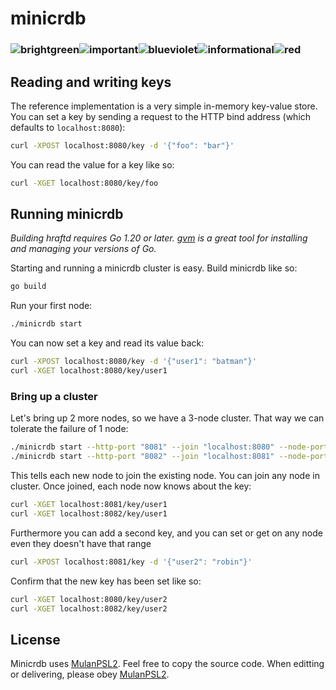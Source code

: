 # minicrdb

### ![brightgreen](https://img.shields.io/badge/-raft-brightgreen)![important](https://img.shields.io/badge/-all_platform-important)![blueviolet](https://img.shields.io/badge/-based_on_pebble-blueviolet)![informational](https://img.shields.io/badge/-MuLan_Lisense-informational)![red](https://img.shields.io/badge/-English-red)



## Reading and writing keys

The reference implementation is a very simple in-memory key-value store. You can set a key by sending a request to the HTTP bind address (which defaults to `localhost:8080`):

```bash
curl -XPOST localhost:8080/key -d '{"foo": "bar"}'
```

You can read the value for a key like so:

```bash
curl -XGET localhost:8080/key/foo
```

## Running minicrdb

*Building hraftd requires Go 1.20 or later. [gvm](https://github.com/moovweb/gvm) is a great tool for installing and managing your versions of Go.*

Starting and running a minicrdb cluster is easy. 
Build minicrdb like so:

```bash
go build
```

Run your first node:

```bash
./minicrdb start
```

You can now set a key and read its value back:

```bash
curl -XPOST localhost:8080/key -d '{"user1": "batman"}'
curl -XGET localhost:8080/key/user1
```

### Bring up a cluster

Let's bring up 2 more nodes, so we have a 3-node cluster. That way we can tolerate the failure of 1 node:

```bash
./minicrdb start --http-port "8081" --join "localhost:8080" --node-port "13152" --store "./minicrdb_data_2"
./minicrdb start --http-port "8082" --join "localhost:8081" --node-port "13152" --store "./minicrdb_data_3"
```

This tells each new node to join the existing node.
You can join any node in cluster.
Once joined, each node now knows about the key:

```bash
curl -XGET localhost:8081/key/user1
curl -XGET localhost:8082/key/user1
```

Furthermore you can add a second key, and you can set or get on any node even they doesn't have that range

```bash
curl -XPOST localhost:8081/key -d '{"user2": "robin"}'
```

Confirm that the new key has been set like so:

```bash
curl -XGET localhost:8080/key/user2
curl -XGET localhost:8082/key/user2
```
## License

Minicrdb uses [MulanPSL2](https://license.coscl.org.cn/MulanPSL2). Feel free to copy the source code. When editting or delivering, please obey [MulanPSL2](https://license.coscl.org.cn/MulanPSL2).